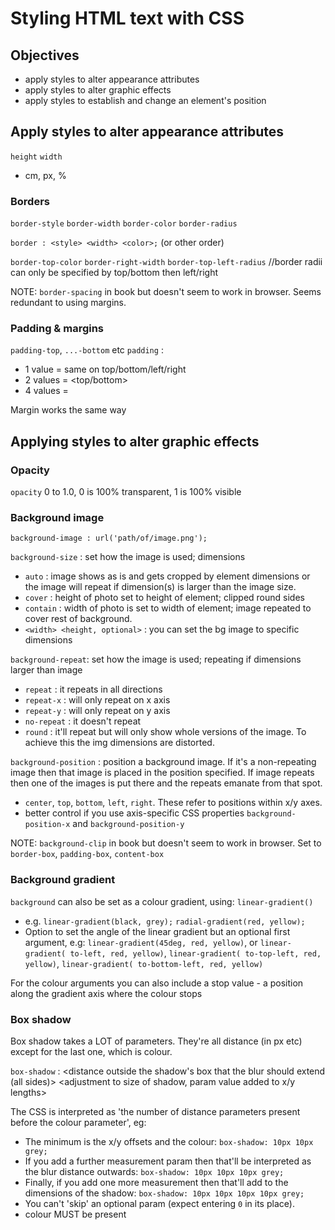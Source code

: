 # Styling HTML text with CSS

## Objectives
- apply styles to alter appearance attributes
- apply styles to alter graphic effects
- apply styles to establish and change an element's position


## Apply styles to alter appearance attributes

`height`
`width`
- cm, px, %

### Borders
`border-style`
`border-width`
`border-color`
`border-radius`


`border : <style> <width> <color>;` (or other order)

`border-top-color`
`border-right-width`
`border-top-left-radius` //border radii can only be specified by top/bottom then left/right

NOTE: `border-spacing` in book but doesn't seem to work in browser. Seems redundant to using margins.

### Padding & margins

`padding-top`, `...-bottom` etc
`padding` :
 - 1 value = same on top/bottom/left/right
 - 2 values = <top/bottom> <left-right>
 - 4 values = <top> <right> <bottom> <left>

 Margin works the same way


## Applying styles to alter graphic effects

### Opacity
`opacity`
0 to 1.0, 0 is 100% transparent, 1 is 100% visible

### Background image

`background-image : url('path/of/image.png');`

`background-size` : set how the image is used; dimensions
- `auto` : image shows as is and gets cropped by element dimensions or the image will repeat if dimension(s) is larger than the image size.
- `cover` : height of photo set to height of element; clipped round sides
- `contain` : width of photo is set to width of element; image repeated to cover rest of background.
- `<width> <height, optional>` : you can set the bg image to specific dimensions  

`background-repeat`: set how the image is used; repeating if dimensions larger than image
- `repeat` : it repeats in all directions
- `repeat-x` : will only repeat on x axis
- `repeat-y` : will only repeat on y axis
- `no-repeat` : it doesn't repeat
- `round` : it'll repeat but will only show whole versions of the image. To achieve this the img dimensions are distorted.

`background-position` : position a background image. If it's a non-repeating image then that image is placed in the position specified. If image repeats then one of the images is put there and the repeats emanate from that spot.
- `center`, `top`, `bottom`, `left`, `right`. These refer to positions within x/y axes.
- better control if you use axis-specific CSS properties `background-position-x` and `background-position-y`


NOTE: `background-clip` in book but doesn't seem to work in browser. Set to `border-box`, `padding-box`, `content-box`

### Background gradient

`background` can also be set as a colour gradient, using: `linear-gradient()`
- e.g. `linear-gradient(black, grey);` `radial-gradient(red, yellow);`
- Option to set the angle of the linear gradient but an optional first argument, e.g: `linear-gradient(45deg, red, yellow)`, or `linear-gradient( to-left, red, yellow)`, `linear-gradient( to-top-left, red, yellow)`, `linear-gradient( to-bottom-left, red, yellow)`

For the colour arguments you can also include a stop value - a position along the gradient axis where the colour stops

### Box shadow
Box shadow takes a LOT of parameters. They're all distance (in px etc) except for the last one, which is colour.

`box-shadow` : <offset-x> <offset-y> <distance outside the shadow's box that the blur should extend (all sides)> <adjustment to size of shadow, param value added to x/y lengths> <colour of shadow>

The CSS is interpreted as 'the number of distance parameters present before the colour parameter', eg:

- The minimum is the x/y offsets and the colour: `box-shadow: 10px 10px grey;`
- If you add a further measurement param then that'll be interpreted as the blur distance outwards: `box-shadow: 10px 10px 10px grey;`
- Finally, if you add one more measurement then that'll add to the dimensions of the shadow: `box-shadow: 10px 10px 10px 10px grey;`
- You can't 'skip' an optional param (expect entering `0` in its place).
- colour MUST be present
